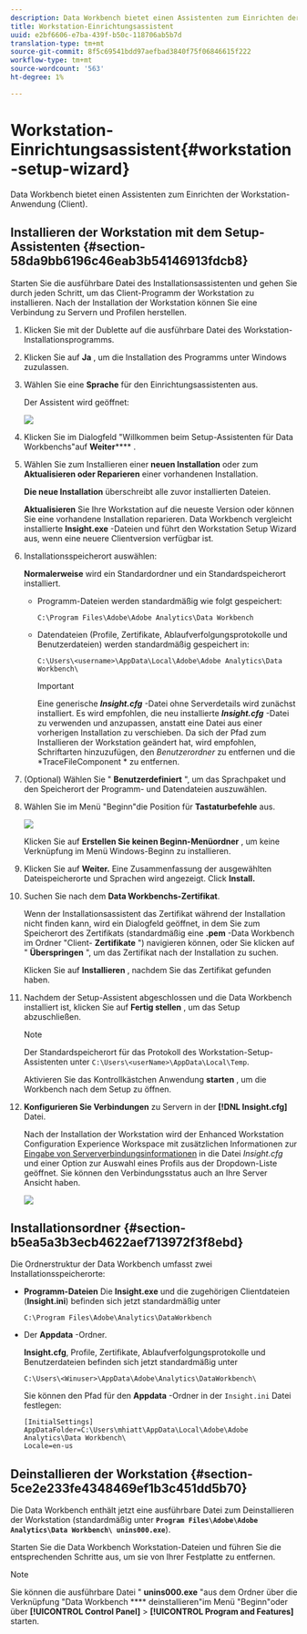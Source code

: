 ```yaml
---
description: Data Workbench bietet einen Assistenten zum Einrichten der Workstation-Anwendung (Client).
title: Workstation-Einrichtungsassistent
uuid: e2bf6606-e7ba-439f-b50c-118706ab5b7d
translation-type: tm+mt
source-git-commit: 8f5c69541bdd97aefbad3840f75f06846615f222
workflow-type: tm+mt
source-wordcount: '563'
ht-degree: 1%

---
```



# Workstation-Einrichtungsassistent{#workstation-setup-wizard}

Data Workbench bietet einen Assistenten zum Einrichten der Workstation-Anwendung (Client).

## Installieren der Workstation mit dem Setup-Assistenten {#section-58da9bb6196c46eab3b54146913fdcb8}

Starten Sie die ausführbare Datei des Installationsassistenten und gehen Sie durch jeden Schritt, um das Client-Programm der Workstation zu installieren. Nach der Installation der Workstation können Sie eine Verbindung zu Servern und Profilen herstellen.

1. Klicken Sie mit der Dublette auf die ausführbare Datei des Workstation-Installationsprogramms.
1. Klicken Sie auf **Ja** , um die Installation des Programms unter Windows zuzulassen.
1. Wählen Sie eine **Sprache** für den Einrichtungsassistenten aus.

   Der Assistent wird geöffnet:

   ![](assets/6_4_workstation_wizard.png)

1. Klicken Sie im Dialogfeld &quot;Willkommen beim Setup-Assistenten für Data Workbenchs&quot;auf **Weiter****** .

1. Wählen Sie zum Installieren einer **neuen Installation** oder zum **Aktualisieren oder Reparieren** einer vorhandenen Installation.

   **Die neue Installation** überschreibt alle zuvor installierten Dateien.

   **Aktualisieren** Sie Ihre Workstation auf die neueste Version oder können Sie eine vorhandene Installation reparieren. Data Workbench vergleicht installierte **Insight.exe** -Dateien und führt den Workstation Setup Wizard aus, wenn eine neuere Clientversion verfügbar ist.

1. Installationsspeicherort auswählen:

   **Normalerweise** wird ein Standardordner und ein Standardspeicherort installiert.

   * Programm-Dateien werden standardmäßig wie folgt gespeichert:

      ```
      C:\Program Files\Adobe\Adobe Analytics\Data Workbench
      ```

   * Datendateien (Profile, Zertifikate, Ablaufverfolgungsprotokolle und Benutzerdateien) werden standardmäßig gespeichert in:

      ```
      C:\Users\<username>\AppData\Local\Adobe\Adobe Analytics\Data Workbench\
      ```

      >[!IMPORTANT]
      >
      >Eine generische ***Insight.cfg*** -Datei ohne Serverdetails wird zunächst installiert. Es wird empfohlen, die neu installierte ***Insight.cfg*** -Datei zu verwenden und anzupassen, anstatt eine Datei aus einer vorherigen Installation zu verschieben. Da sich der Pfad zum Installieren der Workstation geändert hat, wird empfohlen, Schriftarten hinzuzufügen, den *Benutzerordner* zu entfernen und die *TraceFileComponent * zu entfernen.

1. (Optional) Wählen Sie &quot; **Benutzerdefiniert** &quot;, um das Sprachpaket und den Speicherort der Programm- und Datendateien auszuwählen.
1. Wählen Sie im Menü &quot;Beginn&quot;die Position für **Tastaturbefehle** aus.

   ![](assets/6_4_workstation_wizard_folder.png)

   Klicken Sie auf **Erstellen Sie keinen Beginn-Menüordner** , um keine Verknüpfung im Menü Windows-Beginn zu installieren.

1. Klicken Sie auf **Weiter.** Eine Zusammenfassung der ausgewählten Dateispeicherorte und Sprachen wird angezeigt. Click **Install.**

1. Suchen Sie nach dem **Data Workbenchs-Zertifikat**.

   Wenn der Installationsassistent das Zertifikat während der Installation nicht finden kann, wird ein Dialogfeld geöffnet, in dem Sie zum Speicherort des Zertifikats (standardmäßig eine **.pem** -Data Workbench im Ordner &quot;Client- **Zertifikate** &quot;) navigieren können, oder Sie klicken auf &quot; **Überspringen** &quot;, um das Zertifikat nach der Installation zu suchen.

   Klicken Sie auf **Installieren** , nachdem Sie das Zertifikat gefunden haben.

1. Nachdem der Setup-Assistent abgeschlossen und die Data Workbench installiert ist, klicken Sie auf **Fertig stellen** , um das Setup abzuschließen.

   >[!NOTE]
   >
   >Der Standardspeicherort für das Protokoll des Workstation-Setup-Assistenten unter `C:\Users\<userName>\AppData\Local\Temp`.

   Aktivieren Sie das Kontrollkästchen Anwendung **starten** , um die Workbench nach dem Setup zu öffnen.

1. **Konfigurieren Sie Verbindungen** zu Servern in der **[!DNL Insight.cfg]** Datei.

   Nach der Installation der Workstation wird der Enhanced Workstation Configuration Experience Workspace mit zusätzlichen Informationen zur [Eingabe von Serververbindungsinformationen](/help/home/c-get-started/c-insght-config-param.md) in die Datei *Insight.cfg* und einer Option zur Auswahl eines Profils aus der Dropdown-Liste geöffnet. Sie können den Verbindungsstatus auch an Ihre Server Ansicht haben.

   ![](assets/6_4_workstation_install_conf_conn.png)

## Installationsordner {#section-b5ea5a3b3ecb4622aef713972f3f8ebd}

Die Ordnerstruktur der Data Workbench umfasst zwei Installationsspeicherorte:

* **Programm-Dateien** Die **Insight.exe** und die zugehörigen Clientdateien (**Insight.ini**) befinden sich jetzt standardmäßig unter

   ```
   C:\Program Files\Adobe\Analytics\DataWorkbench
   ```

* Der **Appdata** -Ordner.

   **Insight.cfg**, Profile, Zertifikate, Ablaufverfolgungsprotokolle und Benutzerdateien befinden sich jetzt standardmäßig unter

   ```
   C:\Users\<Winuser>\AppData\Adobe\Analytics\DataWorkbench\ 
   ```

   Sie können den Pfad für den **Appdata** -Ordner in der `Insight.ini` Datei festlegen:

   ```
   [InitialSettings] 
   AppDataFolder=C:\Users\mhiatt\AppData\Local\Adobe\Adobe Analytics\Data Workbench\ 
   Locale=en-us
   ```

## Deinstallieren der Workstation {#section-5ce2e233fe4348469ef1b3c451dd5b70}

Die Data Workbench enthält jetzt eine ausführbare Datei zum Deinstallieren der Workstation (standardmäßig unter **`Program Files\Adobe\Adobe Analytics\Data Workbench\ unins000.exe`**).

Starten Sie die Data Workbench Workstation-Dateien und führen Sie die entsprechenden Schritte aus, um sie von Ihrer Festplatte zu entfernen.

>[!NOTE]
>
>Sie können die ausführbare Datei &quot; **unins000.exe** &quot;aus dem Ordner über die Verknüpfung &quot;Data Workbench **** deinstallieren&quot;im Menü &quot;Beginn&quot;oder über **[!UICONTROL Control Panel]** > **[!UICONTROL Program and Features]** starten.
